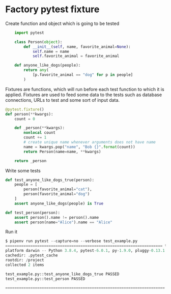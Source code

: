 # Factory pytest fixture

Create function and object which is going to be tested

```python
    import pytest

    class Person(object):
        def __init__(self, name, favorite_animal=None):
            self.name = name
            self.favorite_animal = favorite_animal

    def anyone_like_dogs(people):
        return any(
            [p.favorite_animal == "dog" for p in people]
        )
```

Fixtures are functions, which will run before each test function to which it is applied. Fixtures are used to feed some data to the tests such as database connections, URLs to test and some sort of input data.

```python
@pytest.fixture()
def person(**kwargs):
    count = 0

    def _person(**kwargs):
        nonlocal count
        count += 1
        # create unique name whenever arguments does not have name
        name = kwargs.pop("name", "Bob {}".format(count))
        return Person(name=name, **kwargs)

    return _person
```


Write some tests

```python
def test_anyone_like_dogs_true(person):
    people = [
        person(favorite_animal="cat"),
        person(favorite_animal="dog")
    ]
    assert anyone_like_dogs(people) is True

def test_person(person):
    assert person().name != person().name
    assert person(name="Alice").name == "Alice"
```

Run it

```python
$ pipenv run pytest --capture=no --verbose test_example.py
===================================================================== test session starts ======================================================================
platform darwin -- Python 3.8.4, pytest-6.0.1, py-1.9.0, pluggy-0.13.1 -- /.venv/bin/python
cachedir: .pytest_cache
rootdir: /project
collected 2 items

test_example.py::test_anyone_like_dogs_true PASSED
test_example.py::test_person PASSED

====================================================================== 2 passed in 0.01s =======================================================================
```